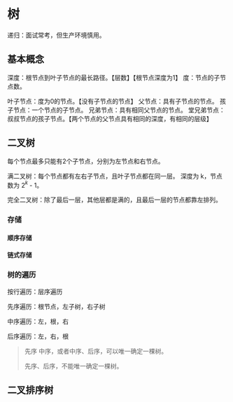 # 树

递归：面试常考，但生产环境慎用。


## 基本概念

深度：根节点到叶子节点的最长路径。【层数】【根节点深度为1】
度：节点的子节点数。

叶子节点：度为0的节点。【没有子节点的节点】
父节点：具有子节点的节点。
孩子节点：一个节点的子节点。
兄弟节点：具有相同父节点的节点。
堂兄弟节点：叔叔节点的孩子节点。【两个节点的父节点具有相同的深度，有相同的层级】

## 二叉树

每个节点最多只能有2个子节点，分别为左节点和右节点。

满二叉树：每个节点都有左右子节点，且叶子节点都在同一层。
    深度为 k，节点数为 2$^k$ - 1。

完全二叉树：除了最后一层，其他层都是满的，且最后一层的节点都靠左排列。


### 存储

#### 顺序存储

#### 链式存储

### 树的遍历

按行遍历：层序遍历

先序遍历：根节点，左子树，右子树

中序遍历：左，根，右

后序遍历：左，右，根

> 先序 中序，或者中序、后序，可以唯一确定一棵树。
>
> 先序、后序，不能唯一确定一棵树。



## 二叉排序树





